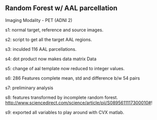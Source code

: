 Random Forest w/ AAL parcellation  
----------------------------------------------------------------------

Imaging Modality - PET (ADNI 2)

s1: normal target, reference and source images.

s2: script to get all the target AAL regions.

s3: inculded 116 AAL parcellations.

s4: dot product now makes data matrix Data

s5: change of aal template now reduced to integer values.

s6: 286 Features complete mean, std and difference b/w 54 pairs

s7: preliminary analysis

s8: features transformed by incomplete random forest.   http://www.sciencedirect.com/science/article/pii/S0895611117300010#! 

s9: exported all variables to play around with CVX matlab.